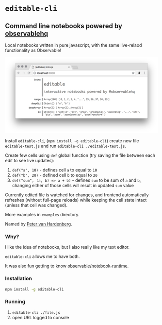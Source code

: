 # `editable-cli`
## Command line notebooks powered by [observablehq](https://beta.observablehq.com/)

Local notebooks written in pure javascript, with the same live-relaod functionality as Observable!

![](./assets/screenshot.png)

Install `editable-cli`, (`npm install -g editable-cli`) create new file `editable-test.js` and run `editable-cli ./editable-test.js`.

Create few cells using `def` global function (try saving the file between each edit to see live updates):

1. `def("a", 10)` - defines cell `a` to equal to `10`
2. `def("b", 20)` - defined cell `b` to equal to `20`
3. `def("sum", (a, b) => a + b)` - defines `sum` to be sum of `a` and `b`, changing either of those cells will result in updated `sum` value

Currently edited file is watched for changes, and frontend automatically refreshes (without full-page reloads) while keeping the cell state intact (unless that cell was changed).

More examples in `examples` directory.

Named by [Peter van Hardenberg](https://twitter.com/pvh).

### Why?

I like the idea of notebooks, but I also really like my text editor.

`editable-cli` allows me to have both.

It was also fun getting to know [observable/notebook-runtime](https://github.com/observablehq/notebook-runtime).

### Installation

```bash
npm install -g editable-cli
```

### Running

1. `editable-cli ./file.js`
2. open URL logged to console

